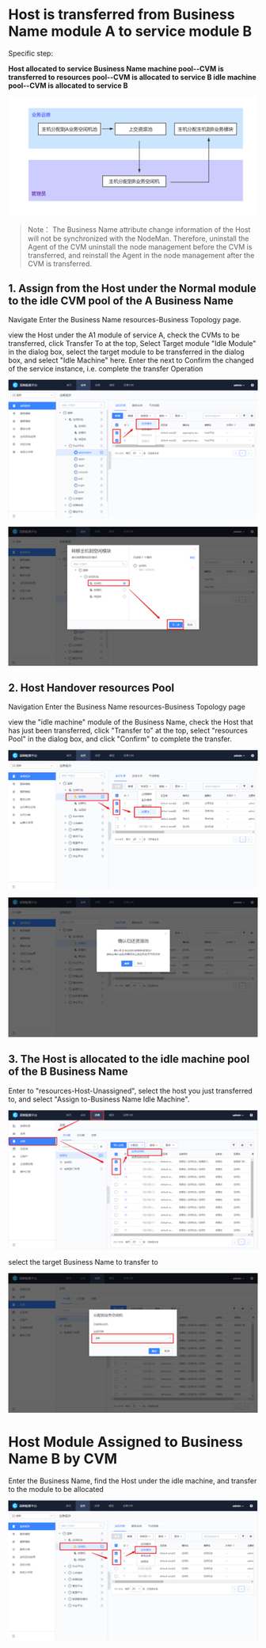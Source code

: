  # Host is transferred from Business Name module A to service module B 

 Specific step: 

 **Host allocated to service Business Name machine pool--CVM is transferred to resources pool--CVM is allocated to service B idle machine pool--CVM is allocated to service B** 

 ![guide2](../media/guide2.png) 

 > Note： 
 > The Business Name attribute change information of the Host will not be synchronized with the NodeMan. Therefore, uninstall the Agent of the CVM uninstall the node management before the CVM is transferred, and reinstall the Agent in the node management after the CVM is transferred. 

 ## 1. Assign from the Host under the Normal module to the idle CVM pool of the A Business Name 

 Navigate Enter the Business Name resources-Business Topology page. 

 view the Host under the A1 module of service A, check the CVMs to be transferred, click Transfer To at the top, Select Target module "Idle Module" in the dialog box, select the target module to be transferred in the dialog box, and select "Idle Machine" here.  Enter the next to Confirm the changed of the service instance, i.e. complete the transfer Operation 

 ![image-20201105103528565](../media/case2/image-20201105103528565.png) 

 ![image-20201105103603145](../media/case2/image-20201105103603145.png) 



 ## 2. Host Handover resources Pool 

 Navigation Enter the Business Name resources-Business Topology page 

 view the "idle machine" module of the Business Name, check the Host that has just been transferred, click "Transfer to" at the top, select "resources Pool" in the dialog box, and click "Confirm" to complete the transfer. 

 ![image-20201105103804867](../media/case2/image-20201105103804867.png) 

 ![image-20201105103834516](../media/case2/image-20201105103834516.png) 

 ## 3. The Host is allocated to the idle machine pool of the B Business Name 

 Enter to "resources-Host-Unassigned", select the host you just transferred to, and select "Assign to-Business Name Idle Machine". 

 ![image-20201105104649279](../media/case2/image-20201105104649279.png) 



 select the target Business Name to transfer to 

 ![image-20201105104834184](../media/case2/image-20201105104834184.png) 

 # Host Module Assigned to Business Name B by CVM 

 Enter the Business Name, find the Host under the idle machine, and transfer to the module to be allocated 

 ![image-20201105105048611](../media/case2/image-20201105105048611.png) 